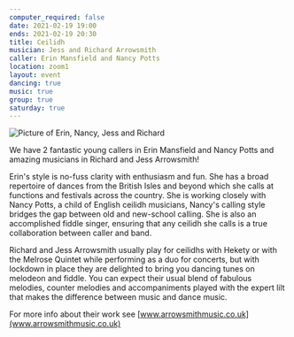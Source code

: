 ```yaml
---
computer_required: false
date: 2021-02-19 19:00
ends: 2021-02-19 20:30
title: Ceilidh
musician: Jess and Richard Arrowsmith
caller: Erin Mansfield and Nancy Potts
location: zoom1
layout: event
dancing: true
music: true
group: true
saturday: true
---
```

![Picture of Erin, Nancy, Jess and Richard]({{site.baseurl}}/assets/event_ceilidh.png)

We have 2 fantastic young callers in Erin Mansfield and Nancy Potts and amazing musicians in Richard and Jess Arrowsmith!

Erin's style is no-fuss clarity with enthusiasm and fun. She has a broad repertoire of dances from the British Isles and beyond which she calls at functions and festivals across the country. She is working closely with Nancy Potts, a child of English ceilidh musicians, Nancy's calling style bridges the gap between old and new-school calling. She is also an accomplished fiddle singer, ensuring that any ceilidh she calls is a true collaboration between caller and band.

Richard and Jess Arrowsmith usually play for ceilidhs with Hekety or with the Melrose Quintet while performing as a duo for concerts, but with lockdown in place they are delighted to bring you dancing tunes on melodeon and fiddle. You can expect their usual blend of fabulous melodies, counter melodies and accompaniments played with the expert lilt that makes the difference between music and dance music.

For more info about their work see [www.arrowsmithmusic.co.uk](www.arrowsmithmusic.co.uk)

